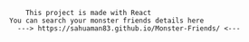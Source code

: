 				This project is made with React
			You can search your monster friends details here
		      ---> https://sahuaman83.github.io/Monster-Friends/ <---

